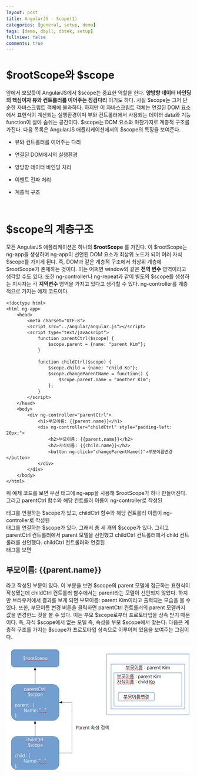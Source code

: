 ```yaml
---
layout: post
title: AngularJS - Scope(1)
categories: [general, setup, demo]
tags: [demo, dbyll, dbtek, setup]
fullview: false
comments: true
---
```


# $rootScope와 $scope
앞에서 보았듯이 AngularJS에서 $scope는 중요한 역할을 한다. **양방향 데이터 바인딩의 핵심이자 뷰와 컨트롤러를 이어주는 징검다리** 이기도 하다.
사실 $scope는 그저 단순한 자바스크립트 객체에 불과하다. 하지만 이 자바스크립트 객체는 연결된 DOM 요소에서 표현식이 계산되는 실행환경이며 뷰와
컨트롤러에서 사용되는 데이터 data와 기능 function이 살아 숨쉬는 공간이다. $scope는 DOM 요소와 마찬가지로 계층적 구조를 가진다. 다음 목록은
AngularJS 애플리케이션에서의 $scope의 특징을 보여준다.

* 뷰와 컨트롤러를 이어주는 다리

* 연결된 DOM에서의 실행환경

* 양방향 데이터 바인딩 처리

* 이벤트 전파 처리

* 계층적 구조

<br>

# $scope의 계층구조
모든 AngularJS 애플리케이션은 하나의 **$rootScope** 를 가진다. 이 $rootScope는 ng-app을 생성하며 ng-app이 선언된 DOM 요소가 최상위
노드가 되어 여러 자식 $scope를 가지게 된다. 즉, DOM과 같은 계층적 구조에서 최상위 계층에 $rootScope가 존재하는 것이다. 이는 어쩌면
window와 같은 **전역 변수** 영역이라고 생각할 수도 있다. 또한 ng-controller나 ng-repeat과 같이 별도의 $scope를 생성하는 지시자는 각
**지역변수** 영역을 가지고 있다고 생각할 수 있다. ng-controller를 계층적으로 가지는 예제 코드이다.

    <!doctype html>
    <html ng-app>
        <head>
            <meta charset="UTF-8">
            <script src="../angular/angular.js"></script>
            <script type="text/javacsript">
                function parentCtrl($scope) {
                    $scope.parent = {name: "parent Kim"};
                }

                function childCtrl($scope) {
                    $scope.child = {name: "child Ko"};
                    $scope.changeParentName = function() {
                        $scope.parent.name = "another Kim";
                    };
                }
            </script>
        </head>
        <body>
            <div ng-controller="parentCtrl">
                <h1>부모이름: {{parent.name}}</h1>
                <div ng-controller="childCtrl" style="padding-left: 20px;">
                    <h2>부모이름: {{parent.name}}</h2>
                    <h2>자식이름: {{child.name}}</h2>
                    <button ng-click="changeParentName()">부모이름변경</button>
                </div>
            </div>
        </body>
    </html>

위 예제 코드를 보면 우선 <html> 태그에 ng-app을 사용해 $rootScope가 하나 만들어진다. 그리고 parentCtrl 함수와 해당 컨트롤러 이름이
ng-controller로 작성된 <div> 태그를 연결하는 $scope가 있고, childCtrl 함수와 해당 컨트롤러 이름이 ng-controller로 작성된 <div>
태그를 연결하는 $scope가 있다. 그래서 총 세 개의 $scope가 있다. 그리고 parentCtrl 컨트롤러에서 parent 모델을 선언했고 childCtrl
컨트롤러에서 child 컨트롤러를 선언했다. childCtrl 컨트롤러와 연결된 <div> 태그를 보면 <h2>부모이름: {{parent.name}}</h2>라고
작성된 부분이 있다. 이 부분을 보면 $scope의 parent 모델에 접근하는 표현식이 작성됐는데 childCtrl 컨트롤러 함수에서는 parent라는
모델이 선언되지 않았다. 하지만 브라우저에서 결과를 보게 되면 부모이름: parent Kim이라고 출력되는 모습을 볼 수 있다. 또한, 부모이름
변경 버튼을 클릭하면 parentCtrl 컨트롤러의 parent 모델까지 값을 변경한느 것을 볼 수 있다. 이는 부모 $scope로부터 프로토타입을 상속
받기 때문이다. 즉, 자식 $scope에서 없는 모델 즉, 속성을 부모 $scope에서 찾는다. 다음은 계층적 구조를 가지는 $scope가 프로토타입 상속으로
이루어져 있음을 보여주는 그림이다.

![MVC_Pattern_3](/img/2015/11/26/MVC_Pattern_3.png "MVC_Pattern_3")
